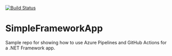 [![Build Status](https://dev.azure.com/ericvan/PipelineSamples/_apis/build/status%2Fdeployment%2Faspnet-mvc?branchName=master)](https://dev.azure.com/ericvan/PipelineSamples/_build/latest?definitionId=222&branchName=master)

# SimpleFrameworkApp
Sample repo for showing how to use Azure Pipelines and GitHub Actions for a .NET Framework app.
